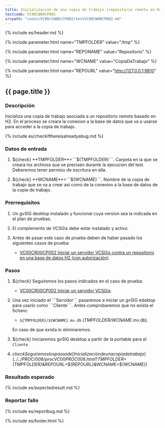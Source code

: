 ```yaml
---
title: Inicializacion de una copia de trabajo (repositorio remoto en H2 con autorización)
testcode: VC00CW00CP002
srcpath: "casos/VC00/CW00/CP002/testVC00CW00CP002.md"
---
```


{% include es/header.md %}

{% include parameter.html name="TMPFOLDER" value="/tmp" %}

{% include parameter.html name="REPONAME" value="Repositorio" %}

{% include parameter.html name="WCNAME" value="CopiaDeTrabajo" %}

{% include parameter.html name="REPOURL" value="http://127.0.0.1:9810" %}

## {{ page.title }}

### Descripción

Inicializa una copia de trabajo asociada a un repositorio remoto basado en H2.
En el proceso se creara la conexion a la base de datos que va a usarse para acceder 
a la copia de trabajo.

{% include es/checkifthereisalreadyabug.md %}

### Datos de entrada

1. ${check} **TMPFOLDER**=```${TMPFOLDER}```. Carpeta en la que se creara los archivos que se precisen 
   durante la ejecucion del test. Deberemos tener  permiso de escritura en ella.

1. ${check} **WCNAME**=```${WCNAME}```. Nombre de la copia de trabajo que se va a crear asi como 
   de la conexion a la base de datos de la copia de trabajo. 

### Prerrequisitos

1. Un gvSIG desktop instalado y funcional cuya version sea la indicada en el plan de pruebas.

2. El complemento de VCSGis debe estar instalado y activo.

3. Antes de pasar este caso de prueba deben de haber pasado los siguientes casos de prueba:
   * [VC00CR00CP002 Iniciar un servidor VCSGis contra un repositorio en una base de datos H2 (con autorización)](../../CR00/CP002/VC00CR00CP002.html?TMPFOLDER=${TMPFOLDER}&REPONAME=${REPONAME}).

### Pasos

1. ${check} Seguiremos los pasos indicados en el caso de prueba:
   * [VC00CR00CP002 Iniciar un servidor VCSGis](../../CR00/CP002/VC00CR00CP002.html?TMPFOLDER=${TMPFOLDER}&REPONAME=${REPONAME}).

2. Una vez iniciado el ´´´Servidor´´´ pasaremos a iniciar un gvSIG edsktop para usarlo como ´´´Cliente´´´.  Antes comprobaremos 
    que no exista el fichero:
    * ```${TMPFOLDER}/${WCNAME}.mv.db``` (*TMPFOLDER*/*WCNAME*.mv.db).
   
   En caso de que exista lo eliminaremos.
   
3. ${check} Iniciaremos gvSIG desktop a partir de la portable para el ```Cliente```.

4. ${check} Seguiremos los pasos de [Inicialización de una copia de trabajo](../../PROC/008/procVC00PROC008.html?TMPFOLDER=${TMPFOLDER}&REPOURL=${REPOURL}&WCNAME=${WCNAME}) 

### Resultado esperado

{% include es/expectedresult.md %}

### Reportar fallo

{% include es/reportbug.md %}

{% include es/footer.html %}
